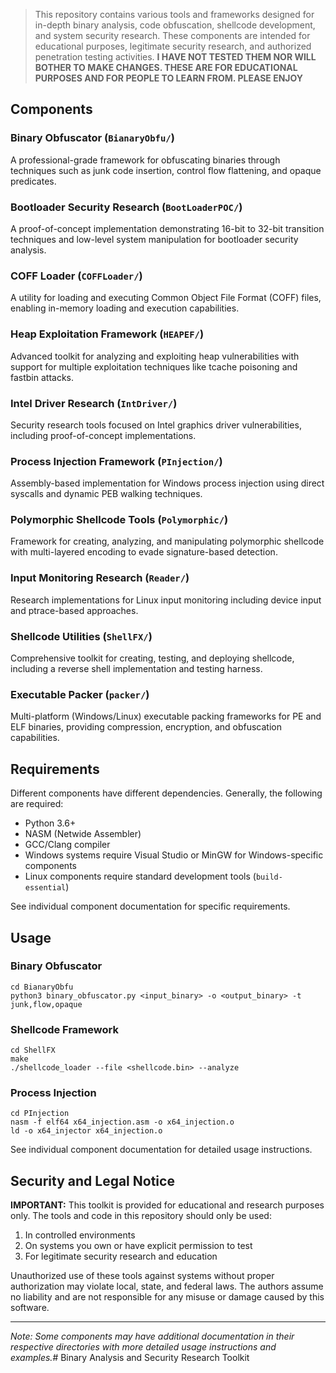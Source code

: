 > This repository contains various tools and frameworks designed for in-depth binary analysis, code obfuscation, shellcode development, and system security research. These components are intended for educational purposes, legitimate security research, and authorized penetration testing activities. **I HAVE NOT TESTED THEM NOR WILL BOTHER TO MAKE CHANGES. THESE ARE FOR EDUCATIONAL PURPOSES AND FOR PEOPLE TO LEARN FROM. PLEASE ENJOY**

## Components

### Binary Obfuscator (`BianaryObfu/`)
A professional-grade framework for obfuscating binaries through techniques such as junk code insertion, control flow flattening, and opaque predicates.

### Bootloader Security Research (`BootLoaderPOC/`)
A proof-of-concept implementation demonstrating 16-bit to 32-bit transition techniques and low-level system manipulation for bootloader security analysis.

### COFF Loader (`COFFLoader/`)
A utility for loading and executing Common Object File Format (COFF) files, enabling in-memory loading and execution capabilities.

### Heap Exploitation Framework (`HEAPEF/`)
Advanced toolkit for analyzing and exploiting heap vulnerabilities with support for multiple exploitation techniques like tcache poisoning and fastbin attacks.

### Intel Driver Research (`IntDriver/`)
Security research tools focused on Intel graphics driver vulnerabilities, including proof-of-concept implementations.

### Process Injection Framework (`PInjection/`)
Assembly-based implementation for Windows process injection using direct syscalls and dynamic PEB walking techniques.

### Polymorphic Shellcode Tools (`Polymorphic/`)
Framework for creating, analyzing, and manipulating polymorphic shellcode with multi-layered encoding to evade signature-based detection.

### Input Monitoring Research (`Reader/`)
Research implementations for Linux input monitoring including device input and ptrace-based approaches.

### Shellcode Utilities (`ShellFX/`)
Comprehensive toolkit for creating, testing, and deploying shellcode, including a reverse shell implementation and testing harness.

### Executable Packer (`packer/`)
Multi-platform (Windows/Linux) executable packing frameworks for PE and ELF binaries, providing compression, encryption, and obfuscation capabilities.

## Requirements

Different components have different dependencies. Generally, the following are required:

- Python 3.6+
- NASM (Netwide Assembler)
- GCC/Clang compiler
- Windows systems require Visual Studio or MinGW for Windows-specific components
- Linux components require standard development tools (`build-essential`)

See individual component documentation for specific requirements.

## Usage

### Binary Obfuscator
```
cd BianaryObfu
python3 binary_obfuscator.py <input_binary> -o <output_binary> -t junk,flow,opaque
```

### Shellcode Framework
```
cd ShellFX
make
./shellcode_loader --file <shellcode.bin> --analyze
```

### Process Injection
```
cd PInjection
nasm -f elf64 x64_injection.asm -o x64_injection.o
ld -o x64_injector x64_injection.o
```

See individual component documentation for detailed usage instructions.

## Security and Legal Notice

**IMPORTANT:** This toolkit is provided for educational and research purposes only. The tools and code in this repository should only be used:

1. In controlled environments
2. On systems you own or have explicit permission to test
3. For legitimate security research and education

Unauthorized use of these tools against systems without proper authorization may violate local, state, and federal laws. The authors assume no liability and are not responsible for any misuse or damage caused by this software.

---

*Note: Some components may have additional documentation in their respective directories with more detailed usage instructions and examples.*# Binary Analysis and Security Research Toolkit
